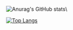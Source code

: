 <!--
**Poromer/Poromer** is a ✨ _special_ ✨ repository because its `README.md` (this file) appears on your GitHub profile.

Here are some ideas to get you started:

- 🔭 I’m currently working on ...
- 🌱 I’m currently learning ...
- 👯 I’m looking to collaborate on ...
- 🤔 I’m looking for help with ...
- 💬 Ask me about ...
- 📫 How to reach me: ...
- 😄 Pronouns: ...
- ⚡ Fun fact: ...
-->


![Anurag's GitHub stats](https://github-readme-stats.vercel.app/api?username=Poromer&show_icons=true&theme=tokyonight&bg_color=00000000)\


[![Top Langs](https://github-readme-stats.vercel.app/api/top-langs/?username=Poromer&theme=tokyonight&bg_color=00000000)](https://github.com/anuraghazra/github-readme-stats)
